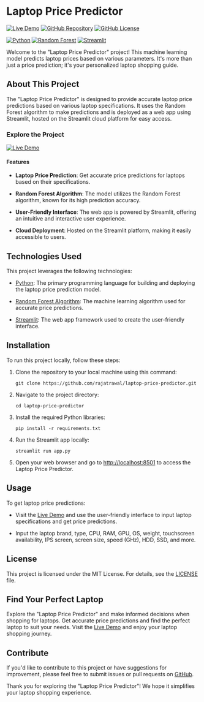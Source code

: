 # Laptop Price Predictor

[![Live Demo](https://img.shields.io/badge/Live%20Demo-View%20Predictor-brightgreen)](https://laptop-ai.streamlit.app/)
[![GitHub Repository](https://img.shields.io/badge/GitHub%20Repo-Laptop%20Price%20Predictor-green)](https://github.com/rajatrawal/laptop-price-predictor)
[![GitHub License](https://img.shields.io/badge/license-MIT-blue.svg)](LICENSE)

[![Python](https://img.shields.io/badge/Python-3.9-blue)](https://www.python.org/)
[![Random Forest](https://img.shields.io/badge/Random%20Forest-Algorithm-blue)](https://scikit-learn.org/stable/modules/ensemble.html#random-forests)
[![Streamlit](https://img.shields.io/badge/Streamlit-Web%20App-blue)](https://streamlit.io/)

Welcome to the "Laptop Price Predictor" project! This machine learning model predicts laptop prices based on various parameters. It's more than just a price prediction; it's your personalized laptop shopping guide.

## About This Project

The "Laptop Price Predictor" is designed to provide accurate laptop price predictions based on various laptop specifications. It uses the Random Forest algorithm to make predictions and is deployed as a web app using Streamlit, hosted on the Streamlit cloud platform for easy access.

### Explore the Project

[![Live Demo](https://img.shields.io/badge/Live%20Demo-View%20Predictor-brightgreen)](https://laptop-ai.streamlit.app/)

#### Features

- **Laptop Price Prediction**: Get accurate price predictions for laptops based on their specifications.

- **Random Forest Algorithm**: The model utilizes the Random Forest algorithm, known for its high prediction accuracy.

- **User-Friendly Interface**: The web app is powered by Streamlit, offering an intuitive and interactive user experience.

- **Cloud Deployment**: Hosted on the Streamlit platform, making it easily accessible to users.

## Technologies Used

This project leverages the following technologies:

- [Python](https://www.python.org/): The primary programming language for building and deploying the laptop price prediction model.

- [Random Forest Algorithm](https://scikit-learn.org/stable/modules/ensemble.html#random-forests): The machine learning algorithm used for accurate price predictions.

- [Streamlit](https://streamlit.io/): The web app framework used to create the user-friendly interface.

## Installation

To run this project locally, follow these steps:

1. Clone the repository to your local machine using this command:

   ```shell
   git clone https://github.com/rajatrawal/laptop-price-predictor.git
   ```

2. Navigate to the project directory:

   ```shell
   cd laptop-price-predictor
   ```

3. Install the required Python libraries:

   ```shell
   pip install -r requirements.txt
   ```

4. Run the Streamlit app locally:

   ```shell
   streamlit run app.py
   ```

5. Open your web browser and go to [http://localhost:8501](http://localhost:8501) to access the Laptop Price Predictor.

## Usage

To get laptop price predictions:

- Visit the [Live Demo](https://laptop-ai.streamlit.app/) and use the user-friendly interface to input laptop specifications and get price predictions.

- Input the laptop brand, type, CPU, RAM, GPU, OS, weight, touchscreen availability, IPS screen, screen size, speed (GHz), HDD, SSD, and more.

## License

This project is licensed under the MIT License. For details, see the [LICENSE](LICENSE) file.

## Find Your Perfect Laptop

Explore the "Laptop Price Predictor" and make informed decisions when shopping for laptops. Get accurate price predictions and find the perfect laptop to suit your needs. Visit the [Live Demo](https://laptop-ai.streamlit.app/) and enjoy your laptop shopping journey.

## Contribute

If you'd like to contribute to this project or have suggestions for improvement, please feel free to submit issues or pull requests on [GitHub](https://github.com/rajatrawal/laptop-price-predictor).

Thank you for exploring the "Laptop Price Predictor"! We hope it simplifies your laptop shopping experience.
